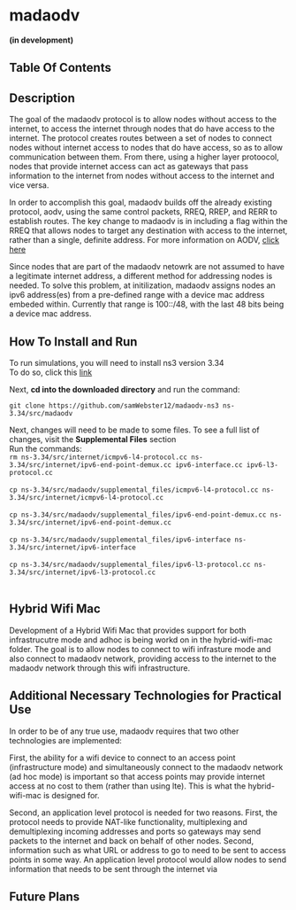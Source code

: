 # madaodv
**(in development)**
## Table Of Contents
## Description
The goal of the madaodv protocol is to allow nodes without access to the internet, to access the internet through nodes that do have access to the internet. The protocol creates routes between a set of nodes to connect nodes without internet access to nodes that do have access, so as to allow communication between them. From there, using a higher layer protoocol, nodes that provide internet access can act as gateways that pass information to the internet from nodes without access to the internet and vice versa. 

In order to accomplish this goal, madaodv builds off the already existing protocol, aodv, using the same control packets, RREQ, RREP, and RERR to establish routes. The key change to madaodv is in including a flag within the RREQ that allows nodes to target any destination with access to the internet, rather than a single, definite address. For more information on AODV, [click here](https://datatracker.ietf.org/doc/html/rfc3561)

Since nodes that are part of the madaodv netowrk are not assumed to have a legitimate internet address, a different method for addressing nodes is needed. To solve this problem, at initilization, madaodv assigns nodes an ipv6 address(es) from a pre-defined range with a device mac address embeded within. Currently that range is 100::/48, with the last 48 bits being a device mac address. 



## How To Install and Run
To run simulations, you will need to install ns3 version 3.34 <br />
To do so, click this [link](https://www.nsnam.org/releases/ns-allinone-3.34.tar.bz2)


Next, **cd into the downloaded directory** and run the command: <br />

`git clone https://github.com/samWebster12/madaodv-ns3 ns-3.34/src/madaodv`

Next, changes will need to be made to some files. To see a full list of changes, visit the **Supplemental Files** section <br />
Run the commands: </br>
`rm ns-3.34/src/internet/icmpv6-l4-protocol.cc ns-3.34/src/internet/ipv6-end-point-demux.cc ipv6-interface.cc ipv6-l3-protocol.cc` <br /> <br />
`cp ns-3.34/src/madaodv/supplemental_files/icmpv6-l4-protocol.cc ns-3.34/src/internet/icmpv6-l4-protocol.cc` <br /> <br />
`cp ns-3.34/src/madaodv/supplemental_files/ipv6-end-point-demux.cc ns-3.34/src/internet/ipv6-end-point-demux.cc` <br /> <br />
`cp ns-3.34/src/madaodv/supplemental_files/ipv6-interface ns-3.34/src/internet/ipv6-interface` <br /> <br />
`cp ns-3.34/src/madaodv/supplemental_files/ipv6-l3-protocol.cc ns-3.34/src/internet/ipv6-l3-protocol.cc` <br /> <br />



## Hybrid Wifi Mac
Development of a Hybrid Wifi Mac that provides support for both infrastrucutre mode and adhoc is being workd on in the hybrid-wifi-mac folder. The goal is to allow nodes to connect to wifi infrasture mode and also connect to madaodv network, providing access to the internet to the madaodv network through this wifi infrastructure. 

## Additional Necessary Technologies for Practical Use
In order to be of any true use, madaodv requires that two other technologies are implemented:

First, the ability for a wifi device to connect to an access point (infrastructure mode) and simultaneously connect to the madaodv network (ad hoc mode) is important so that access points may provide internet access at no cost to them (rather than using lte). This is what the hybrid-wifi-mac is designed for.

Second, an application level protocol is needed for two reasons. First, the protocol needs to provide NAT-like functionality, multiplexing and demultiplexing  incoming addresses and ports so gateways may send packets to the internet and back on behalf of other nodes. Second, information such as what URL or address to go to need to be sent to access points in some way. An application level protocol would allow nodes to send information that needs to be sent through the internet via

## Future Plans






